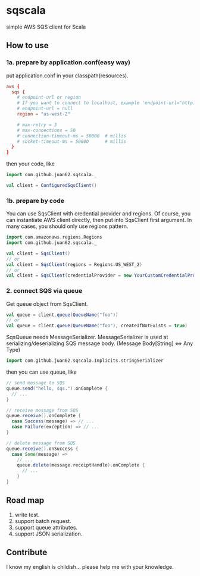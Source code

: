 # sqscala
simple AWS SQS client for Scala

## How to use

### 1a. prepare by application.conf(easy way)

put application.conf in your classpath(resources).

```conf
aws {
  sqs {
    # endpoint-url or region
    # If you want to connect to localhost, example 'endpoint-url="http://localhost:9324"'
    # endpoint-url = null
    region = "us-west-2"

    # max-retry = 3
    # max-connections = 50
    # connection-timeout-ms = 50000  # millis
    # socket-timeout-ms = 50000      # millis
  }
}
```

then your code, like

```scala
import com.github.juan62.sqscala._

val client = ConfiguredSqsClient()
```

### 1b. prepare by code

You can use SqsClient with credential provider and regions.
Of course, you can instantiate AWS client directly, then put into SqsClient first argument.
In many cases, you should only use regions pattern.

```scala
import com.amazonaws.regions.Regions
import com.github.juan62.sqscala._

val client = SqsClient()
// or
val client = SqsClient(regions = Regions.US_WEST_2)
// or
val client = SqsClient(credentialProvider = new YourCustomCredentialProvider())
```

### 2. connect SQS via queue

Get queue object from SqsClient.

```scala
val queue = client.queue(QueueName("foo"))
// or
val queue = client.queue(QueueName("foo"), createIfNotExists = true)
```

SqsQueue needs MessageSerializer.
MessageSerializer is used at serializing/deserializing SQS message body.
(Message Body[String] <=> Any Type)

```scala
import com.github.juan62.sqscala.Implicits.stringSerializer
```

then you can use queue, like

```scala
// send message to SQS
queue.send("hello, sqs.").onComplete {
  // ...
}

// receive message from SQS
queue.receive().onComplete {
  case Success(message) => // ...
  case Failure(exception) => // ...
}

// delete message from SQS
queue.receive().onSuccess {
  case Some(message) =>
    // ...
    queue.delete(message.receiptHandle).onComplete {
      // ...
    }
}
```

## Road map

1. write test.
2. support batch request.
3. support queue attributes.
4. support JSON serialization.

## Contribute

I know my english is childish...
please help me with your knowledge.
